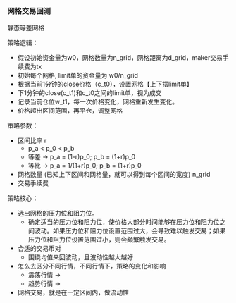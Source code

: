 ### 网格交易回测
静态等差网格

策略逻辑：
- 假设初始资金量为w0，网格数量为n_grid，网格距离为d_grid，maker交易手续费为tx
- 初始每个网格, limit单的资金量为 w0/n_grid
- 根据当前1分钟的close价格（c_t0），设置网格【上下摆limit单】
- 下1分钟的close(c_t1)和c_t0之间的limit单，视为成交
- 记录当前仓位w_t1，每一次价格变化，网格重新发生变化。
- 价格超出区间范围，再平仓，调整网格

策略参数：
- 区间比率 r  
    - p_a < p_0 < p_b
    - 等差 -> p_a = (1-r)p_0; p_b = (1+r)p_0
    - 等比 -> p_a = 1/(1+r)p_0; p_b = (1+r)p_0
- 网格数量 (已知上下区间和网格量，就可以得到每个区间的宽度) n_grid
- 交易手续费

策略核心：
- 选出网格的压力位和阻力位。
    - 确定适当的压力位和阻力位，使价格大部分时间能够在压力位和阻力位之间波动。如果压力位和阻力位设置范围过大，会导致难以触发交易；如果压力位和阻力位设置范围过小，则会频繁触发交易。
- 合适的交易币对
    - 围绕均值来回波动，且波动性越大越好
- 怎么去区分不同行情，不同行情下，策略的变化和影响
    - 震荡行情 -> 
    - 趋势行情 -> 
- 网格交易，就是在一定区间内，做流动性